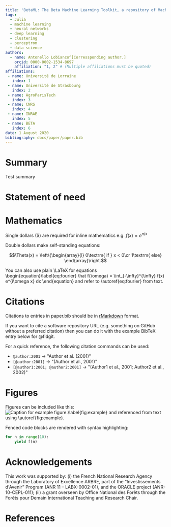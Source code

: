 ```yaml
---
title: 'BetaML: The Beta Machine Learning Toolkit, a repository of Machine Learning algorithms in Julia'
tags:
  - Julia
  - machine learning
  - neural networks
  - deep learning
  - clustering
  - perceptron
  - data science
authors:
  - name: Antonello Lobianco^[Corressponding author.]
    orcid: 0000-0002-1534-8697
    affiliation: "1, 2" # (Multiple affiliations must be quoted)
affiliations:
 - name: Université de Lorraine
   index: 1
 - name: Université de Strasbourg
   index: 2
 - name: AgroParisTech
   index: 3
 - name: CNRS
   index: 4
 - name: INRAE
   index: 5
 - name: BETA
   index: 6
date: 1 August 2020
bibliography: docs/paper/paper.bib
---
```


# Summary

Test summary

# Statement of need


# Mathematics

Single dollars ($) are required for inline mathematics e.g. $f(x) = e^{\pi/x}$

Double dollars make self-standing equations:

$$\Theta(x) = \left\{\begin{array}{l}
0\textrm{ if } x < 0\cr
1\textrm{ else}
\end{array}\right.$$

You can also use plain \LaTeX for equations
\begin{equation}\label{eq:fourier}
\hat f(\omega) = \int_{-\infty}^{\infty} f(x) e^{i\omega x} dx
\end{equation}
and refer to \autoref{eq:fourier} from text.

# Citations

Citations to entries in paper.bib should be in
[rMarkdown](http://rmarkdown.rstudio.com/authoring_bibliographies_and_citations.html)
format.

If you want to cite a software repository URL (e.g. something on GitHub without a preferred
citation) then you can do it with the example BibTeX entry below for @fidgit.

For a quick reference, the following citation commands can be used:
- `@author:2001`  ->  "Author et al. (2001)"
- `[@author:2001]` -> "(Author et al., 2001)"
- `[@author1:2001; @author2:2001]` -> "(Author1 et al., 2001; Author2 et al., 2002)"

# Figures

Figures can be included like this:
![Caption for example figure.\label{fig:example}](figure.png)
and referenced from text using \autoref{fig:example}.

Fenced code blocks are rendered with syntax highlighting:

```python
for n in range(10):
    yield f(n)
```

# Acknowledgements

This work was supported by: (i) the French National Research Agency through the Laboratory of Excellence ARBRE, part of the “Investissements d'Avenir” Program (ANR 11 – LABX-0002-01), and the ORACLE project (ANR-10-CEPL-011); (ii) a grant overseen by Office National des Forêts through the Forêts pour Demain International Teaching and Research Chair.

# References
